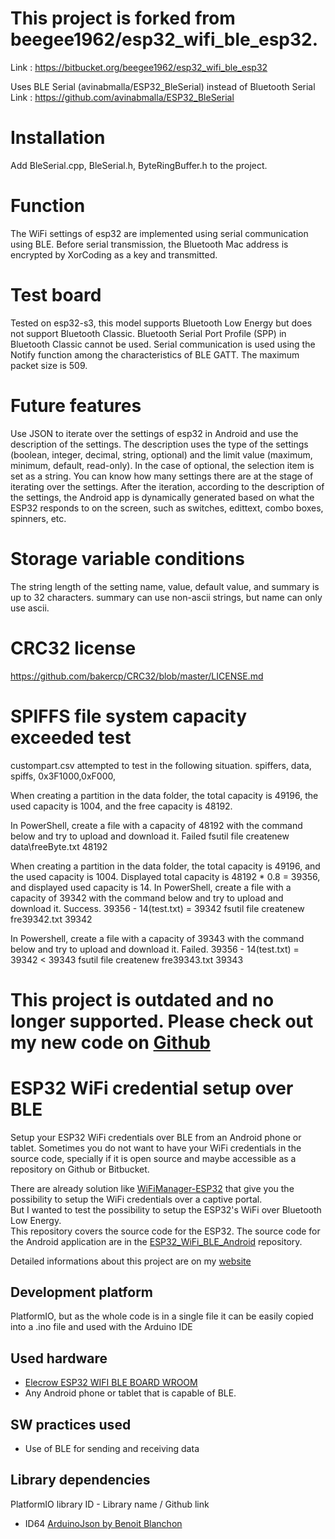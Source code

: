 
# This project is forked from beegee1962/esp32_wifi_ble_esp32.
Link : https://bitbucket.org/beegee1962/esp32_wifi_ble_esp32

Uses BLE Serial (avinabmalla/ESP32_BleSerial) instead of Bluetooth Serial
Link : https://github.com/avinabmalla/ESP32_BleSerial

# Installation
Add BleSerial.cpp, BleSerial.h, ByteRingBuffer.h to the project.

# Function
The WiFi settings of esp32 are implemented using serial communication using BLE.
Before serial transmission, the Bluetooth Mac address is encrypted by XorCoding as a key and transmitted.

# Test board
Tested on esp32-s3, this model supports Bluetooth Low Energy but does not support Bluetooth Classic. Bluetooth Serial Port Profile (SPP) in Bluetooth Classic cannot be used. Serial communication is used using the Notify function among the characteristics of BLE GATT. The maximum packet size is 509.

# Future features
Use JSON to iterate over the settings of esp32 in Android and use the description of the settings. The description uses the type of the settings (boolean, integer, decimal, string, optional) and the limit value (maximum, minimum, default, read-only). In the case of optional, the selection item is set as a string. You can know how many settings there are at the stage of iterating over the settings. After the iteration, according to the description of the settings, the Android app is dynamically generated based on what the ESP32 responds to on the screen, such as switches, edittext, combo boxes, spinners, etc.

# Storage variable conditions
The string length of the setting name, value, default value, and summary is up to 32 characters.
summary can use non-ascii strings, but name can only use ascii.

# CRC32 license
https://github.com/bakercp/CRC32/blob/master/LICENSE.md

# SPIFFS file system capacity exceeded test
custompart.csv attempted to test in the following situation.
spiffers, data, spiffs, 0x3F1000,0xF000,

When creating a partition in the data folder, the total capacity is 49196, the used capacity is 1004, and the free capacity is 48192.

In PowerShell, create a file with a capacity of 48192 with the command below and try to upload and download it. Failed
fsutil file createnew data\freeByte.txt 48192

When creating a partition in the data folder, the total capacity is 49196, and the used capacity is 1004.
Displayed total capacity is 48192 * 0.8 = 39356, and displayed used capacity is 14.
In PowerShell, create a file with a capacity of 39342 with the command below and try to upload and download it. Success. 39356 - 14(test.txt) = 39342
fsutil file createnew fre39342.txt 39342

In Powershell, create a file with a capacity of 39343 with the command below and try to upload and download it. Failed. 39356 - 14(test.txt) = 39342 < 39343
fsutil file createnew fre39343.txt 39343



# This project is outdated and no longer supported. Please check out my new code on [Github](https://github.com/beegee-tokyo/RAK4631-LoRa-BLE-Config)

# ESP32 WiFi credential setup over BLE
Setup your ESP32 WiFi credentials over BLE from an Android phone or tablet.
Sometimes you do not want to have your WiFi credentials in the source code, specially if it is open source and maybe accessible as a repository on Github or Bitbucket.

There are already solution like [WiFiManager-ESP32](https://github.com/zhouhan0126/WIFIMANAGER-ESP32) that give you the possibility to setup the WiFi credentials over a captive portal.    
But I wanted to test the possibility to setup the ESP32's WiFi over Bluetooth Low Energy.    
This repository covers the source code for the ESP32. The source code for the Android application are in the [ESP32_WiFi_BLE_Android](https://bitbucket.org/beegee1962/esp32_wifi_ble_android) repository.    

Detailed informations about this project are on my [website](https://desire.giesecke.tk/index.php/2018/04/06/esp32-wifi-setup-over-ble/) 

## Development platform
PlatformIO, but as the whole code is in a single file it can be easily copied into a .ino file and used with the Arduino IDE

## Used hardware
- [Elecrow ESP32 WIFI BLE BOARD WROOM](https://circuit.rocks/esp32-wifi-ble-board-wroom.html?search=ESP32)		
- Any Android phone or tablet that is capable of BLE.		

## SW practices used
- Use of BLE for sending and receiving data

## Library dependencies		
PlatformIO library ID - Library name / Github link    
- ID64 [ArduinoJson by Benoit Blanchon](https://github.com/bblanchon/ArduinoJson)		
